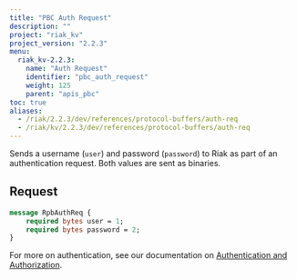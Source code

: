 ```yaml
---
title: "PBC Auth Request"
description: ""
project: "riak_kv"
project_version: "2.2.3"
menu:
  riak_kv-2.2.3:
    name: "Auth Request"
    identifier: "pbc_auth_request"
    weight: 125
    parent: "apis_pbc"
toc: true
aliases:
  - /riak/2.2.3/dev/references/protocol-buffers/auth-req
  - /riak/kv/2.2.3/dev/references/protocol-buffers/auth-req
---
```


Sends a username (`user`) and password (`password`) to Riak as part of
an authentication request. Both values are sent as binaries.

## Request

```protobuf
message RpbAuthReq {
    required bytes user = 1;
    required bytes password = 2;
}
```

For more on authentication, see our documentation on [Authentication and Authorization]({{<baseurl>}}riak/kv/2.2.3/using/security/basics).
